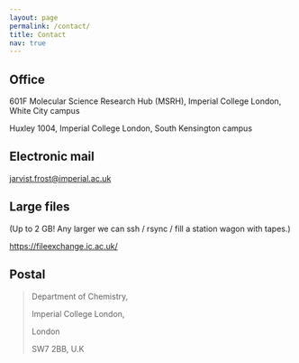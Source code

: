 ```yaml
---
layout: page 
permalink: /contact/
title: Contact
nav: true 
---
```


## Office

601F Molecular Science Research Hub (MSRH), Imperial College London, White City
campus

Huxley 1004, Imperial College London, South Kensington campus

## Electronic mail 

<jarvist.frost@imperial.ac.uk>

## Large files

(Up to 2 GB! Any larger we can ssh / rsync / fill a station wagon with tapes.)

<https://fileexchange.ic.ac.uk/>

## Postal

> Department of Chemistry, 
>
> Imperial College London, 
>
> London
>
> SW7 2BB, U.K

